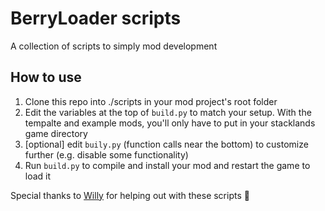 # BerryLoader scripts
A collection of scripts to simply mod development

## How to use
1. Clone this repo into ./scripts in your mod project's root folder
2. Edit the variables at the top of `build.py` to match your setup. With the tempalte and example mods, you'll only have to put in your stacklands game directory
3. [optional] edit `buily.py` (function calls near the bottom) to customize further (e.g. disable some functionality)
4. Run `build.py` to compile and install your mod and restart the game to load it

Special thanks to [Willy](https://github.com/jemand771) for helping out with these scripts 💜
